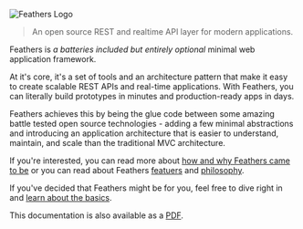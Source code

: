 ![Feathers Logo](https://feathersjs.com/img/feathers-logo-wide.png)

> An open source REST and realtime API layer for modern applications.

Feathers is _a batteries included but entirely optional_ minimal web application framework.

At it's core, it's a set of tools and an architecture pattern that make it easy to create scalable REST APIs and real-time applications. With Feathers, you can literally build prototypes in minutes and production-ready apps in days.

Feathers achieves this by being the glue code between some amazing battle tested open source technologies - adding a few minimal abstractions and introducing an application architecture that is easier to understand, maintain, and scale than the traditional MVC architecture.

If you're interested, you can read more about [how and why Feathers came to be](https://blog.feathersjs.com/why-we-built-the-best-web-framework-you-ve-probably-never-heard-of-until-now-176afc5c6aac) or you can read about Feathers [featuers](guides/about/features.md) and [philosophy](guides/about/philosophy.md).

If you've decided that Feathers might be for you, feel free to dive right in and [learn about the basics](./guides/basics/readme.md).

This documentation is also available as a [PDF](https://docs.feathersjs.com/feathersjs.pdf).
